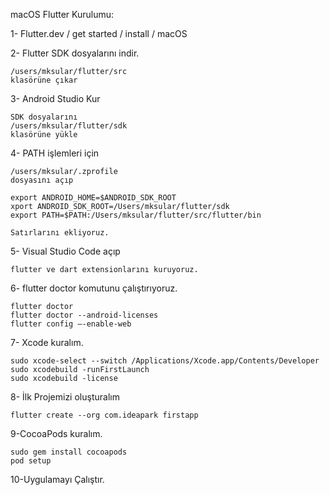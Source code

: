 macOS Flutter Kurulumu:

1- Flutter.dev / get started / install / macOS

2- Flutter SDK dosyalarını indir.

	/users/mksular/flutter/src
	klasörüne çıkar

3- Android Studio Kur

	SDK dosyalarını
	/users/mksular/flutter/sdk
	klasörüne yükle

4- PATH işlemleri için

	/users/mksular/.zprofile
	dosyasını açıp
	
	export ANDROID_HOME=$ANDROID_SDK_ROOT
	xport ANDROID_SDK_ROOT=/Users/mksular/flutter/sdk
	export PATH=$PATH:/Users/mksular/flutter/src/flutter/bin

	Satırlarını ekliyoruz.
	
5- Visual Studio Code açıp

	flutter ve dart extensionlarını kuruyoruz.
	
6- flutter doctor komutunu çalıştırıyoruz.

	flutter doctor
	flutter doctor --android-licenses
	flutter config —-enable-web
	
7- Xcode kuralım.

	sudo xcode-select --switch /Applications/Xcode.app/Contents/Developer
	sudo xcodebuild -runFirstLaunch
	sudo xcodebuild -license
	
8- İlk Projemizi oluşturalım

	flutter create --org com.ideapark firstapp
	
9-CocoaPods kuralım.

	sudo gem install cocoapods
	pod setup
	
10-Uygulamayı Çalıştır.
